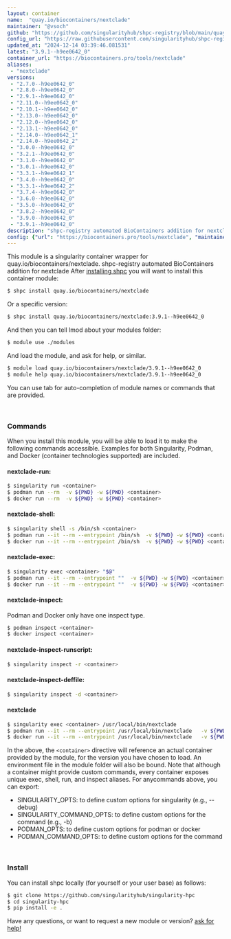 ```yaml
---
layout: container
name:  "quay.io/biocontainers/nextclade"
maintainer: "@vsoch"
github: "https://github.com/singularityhub/shpc-registry/blob/main/quay.io/biocontainers/nextclade/container.yaml"
config_url: "https://raw.githubusercontent.com/singularityhub/shpc-registry/main/quay.io/biocontainers/nextclade/container.yaml"
updated_at: "2024-12-14 03:39:46.081531"
latest: "3.9.1--h9ee0642_0"
container_url: "https://biocontainers.pro/tools/nextclade"
aliases:
 - "nextclade"
versions:
 - "2.7.0--h9ee0642_0"
 - "2.8.0--h9ee0642_0"
 - "2.9.1--h9ee0642_0"
 - "2.11.0--h9ee0642_0"
 - "2.10.1--h9ee0642_0"
 - "2.13.0--h9ee0642_0"
 - "2.12.0--h9ee0642_0"
 - "2.13.1--h9ee0642_0"
 - "2.14.0--h9ee0642_1"
 - "2.14.0--h9ee0642_2"
 - "3.0.0--h9ee0642_0"
 - "3.2.1--h9ee0642_0"
 - "3.1.0--h9ee0642_0"
 - "3.0.1--h9ee0642_0"
 - "3.3.1--h9ee0642_1"
 - "3.4.0--h9ee0642_0"
 - "3.3.1--h9ee0642_2"
 - "3.7.4--h9ee0642_0"
 - "3.6.0--h9ee0642_0"
 - "3.5.0--h9ee0642_0"
 - "3.8.2--h9ee0642_0"
 - "3.9.0--h9ee0642_0"
 - "3.9.1--h9ee0642_0"
description: "shpc-registry automated BioContainers addition for nextclade"
config: {"url": "https://biocontainers.pro/tools/nextclade", "maintainer": "@vsoch", "description": "shpc-registry automated BioContainers addition for nextclade", "latest": {"3.9.1--h9ee0642_0": "sha256:853d84a2d052973d8b4daa865a49353dccb805591f8a90f0b7530c5a33fadb66"}, "tags": {"2.7.0--h9ee0642_0": "sha256:4c252a1f1f9227e4dee96cbc2422ef82e4f921fac9c3ec9986ea357d4de74e57", "2.8.0--h9ee0642_0": "sha256:4cfde8d9b8080d97c4f9e36d0e30ad92d3b189bbfddfefe1e1cbbc04f7aaa2d3", "2.9.1--h9ee0642_0": "sha256:d7dcbb9f8172f3c3f3eaa8bd9f6b08c63f9f43f456fd37287ef7f4eaa47d68f5", "2.11.0--h9ee0642_0": "sha256:7b7fcd9e66e6f1e61658ae7e4d72fad91ca705756ef47e404c8f2a5d62db648a", "2.10.1--h9ee0642_0": "sha256:857019eeab04c02538914baa4ca59e6e00e2ffa201cacd02e3e52ff268e0f08d", "2.13.0--h9ee0642_0": "sha256:a67bad36b3129408309d1bc23211289c1d0d0a2ca2d8ac957e369f2d16ade7bc", "2.12.0--h9ee0642_0": "sha256:d1199847e7ab923cfb3d13d05212b09c7f1ba726af8265bbf1f107d9aec92263", "2.13.1--h9ee0642_0": "sha256:046d301f922f3ec2e75a22ac911356b5dd8949d8b7853e6643eff12dc1a0fbfd", "2.14.0--h9ee0642_1": "sha256:4bec08cff03c3d022174faf0c343a2b06725ff5004aaeed44f2cc42685d17147", "2.14.0--h9ee0642_2": "sha256:caa62447718a6e6043f423769baf3058fed1aeaad6724ff92ce47fcc68076d9f", "3.0.0--h9ee0642_0": "sha256:d345158eb760a384fd129e4c05493e97a90066d54c239981b660c2a65c6f6404", "3.2.1--h9ee0642_0": "sha256:882b7890ad7e397e5cc58f7a73dc6e5449319e7ba64002f6380287db3bc37ca8", "3.1.0--h9ee0642_0": "sha256:7486eff2660f61e29bc49a23ade83d9ec5155bd35815a15496eb5c56f7e0d5a1", "3.0.1--h9ee0642_0": "sha256:4ce5f509e2b5b83d58726ad6b74fdb988524ce42a7f329d2af48865c0ffd5522", "3.3.1--h9ee0642_1": "sha256:bf9fa5bff09c2d5be734fbe64b3446e5af49f5cc93083fc877e6ddd739da6f69", "3.4.0--h9ee0642_0": "sha256:a86af4dd0e3cf7d5abdf13836d5c53733aa90ab561da950360d7fdd458253d87", "3.3.1--h9ee0642_2": "sha256:7e107fa0c4c42fe3497c7b84fc0976a34e5809c8c5a445b19363b8075fef1e60", "3.7.4--h9ee0642_0": "sha256:4a9d5c2dd9dee15cab66405fb4b00800deaf9b905f8d96dbf82a4684b70d24cc", "3.6.0--h9ee0642_0": "sha256:943668278c66a8b52fca7efe26dea3d5cccbcdb9406751ac600fba69f27b7a2e", "3.5.0--h9ee0642_0": "sha256:9befba99cda0eef4b87291e6e7cdcd1c2d57a3cd5e2e55841ae7ffda2fafc41b", "3.8.2--h9ee0642_0": "sha256:45c1eb6449b037a3d39814de05f8155d1e2d3bac323b4b85f212c0358d647a48", "3.9.0--h9ee0642_0": "sha256:0e60c669ec9b06e33ec6824d4ab3b73c70a9695df5e2e3a8a1783c9e984209e0", "3.9.1--h9ee0642_0": "sha256:853d84a2d052973d8b4daa865a49353dccb805591f8a90f0b7530c5a33fadb66"}, "docker": "quay.io/biocontainers/nextclade", "aliases": {"nextclade": "/usr/local/bin/nextclade"}}
---
```


This module is a singularity container wrapper for quay.io/biocontainers/nextclade.
shpc-registry automated BioContainers addition for nextclade
After [installing shpc](#install) you will want to install this container module:


```bash
$ shpc install quay.io/biocontainers/nextclade
```

Or a specific version:

```bash
$ shpc install quay.io/biocontainers/nextclade:3.9.1--h9ee0642_0
```

And then you can tell lmod about your modules folder:

```bash
$ module use ./modules
```

And load the module, and ask for help, or similar.

```bash
$ module load quay.io/biocontainers/nextclade/3.9.1--h9ee0642_0
$ module help quay.io/biocontainers/nextclade/3.9.1--h9ee0642_0
```

You can use tab for auto-completion of module names or commands that are provided.

<br>

### Commands

When you install this module, you will be able to load it to make the following commands accessible.
Examples for both Singularity, Podman, and Docker (container technologies supported) are included.

#### nextclade-run:

```bash
$ singularity run <container>
$ podman run --rm  -v ${PWD} -w ${PWD} <container>
$ docker run --rm  -v ${PWD} -w ${PWD} <container>
```

#### nextclade-shell:

```bash
$ singularity shell -s /bin/sh <container>
$ podman run --it --rm --entrypoint /bin/sh  -v ${PWD} -w ${PWD} <container>
$ docker run --it --rm --entrypoint /bin/sh  -v ${PWD} -w ${PWD} <container>
```

#### nextclade-exec:

```bash
$ singularity exec <container> "$@"
$ podman run --it --rm --entrypoint ""  -v ${PWD} -w ${PWD} <container> "$@"
$ docker run --it --rm --entrypoint ""  -v ${PWD} -w ${PWD} <container> "$@"
```

#### nextclade-inspect:

Podman and Docker only have one inspect type.

```bash
$ podman inspect <container>
$ docker inspect <container>
```

#### nextclade-inspect-runscript:

```bash
$ singularity inspect -r <container>
```

#### nextclade-inspect-deffile:

```bash
$ singularity inspect -d <container>
```


#### nextclade

```bash
$ singularity exec <container> /usr/local/bin/nextclade
$ podman run --it --rm --entrypoint /usr/local/bin/nextclade   -v ${PWD} -w ${PWD} <container> -c " $@"
$ docker run --it --rm --entrypoint /usr/local/bin/nextclade   -v ${PWD} -w ${PWD} <container> -c " $@"
```



In the above, the `<container>` directive will reference an actual container provided
by the module, for the version you have chosen to load. An environment file in the
module folder will also be bound. Note that although a container
might provide custom commands, every container exposes unique exec, shell, run, and
inspect aliases. For anycommands above, you can export:

 - SINGULARITY_OPTS: to define custom options for singularity (e.g., --debug)
 - SINGULARITY_COMMAND_OPTS: to define custom options for the command (e.g., -b)
 - PODMAN_OPTS: to define custom options for podman or docker
 - PODMAN_COMMAND_OPTS: to define custom options for the command

<br>

### Install

You can install shpc locally (for yourself or your user base) as follows:

```bash
$ git clone https://github.com/singularityhub/singularity-hpc
$ cd singularity-hpc
$ pip install -e .
```

Have any questions, or want to request a new module or version? [ask for help!](https://github.com/singularityhub/singularity-hpc/issues)